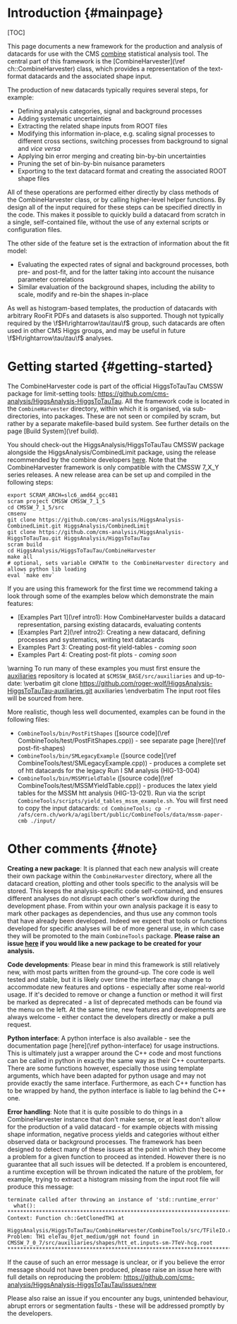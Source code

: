Introduction {#mainpage}
========================

[TOC]

This page documents a new framework for the production and analysis of datacards for use with the CMS [combine](https://github.com/cms-analysis/HiggsAnalysis-CombinedLimit) statistical analysis tool. The central part of this framework is the [CombineHarvester](\ref ch::CombineHarvester) class, which provides a representation of the text-format datacards and the associated shape input.

The production of new datacards typically requires several steps, for example:

  * Defining analysis categories, signal and background processes
  * Adding systematic uncertainties
  * Extracting the related shape inputs from ROOT files
  * Modifying this information in-place, e.g. scaling signal processes to different cross sections, switching processes from background to signal and *vice versa*
  * Applying bin error merging and creating bin-by-bin uncertainties
  * Pruning the set of bin-by-bin nuisance parameters
  * Exporting to the text datacard format and creating the associated ROOT shape files

All of these operations are performed either directly by class methods of the CombineHarvester class, or by calling higher-level helper functions. By design all of the input required for these steps can be specified directly in the code. This makes it possible to quickly build a datacard from scratch in a single, self-contained file, without the use of any external scripts or configuration files.

The other side of the feature set is the extraction of information about the fit model:

  * Evaluating the expected rates of signal and background processes, both pre- and post-fit, and for the latter taking into account the nuisance parameter correlations
  * Similar evaluation of the background shapes, including the ability to scale, modify and re-bin the shapes in-place

As well as histogram-based templates, the production of datacards with arbitrary RooFit PDFs and datasets is also supported. Though not typically required by the \f$H\rightarrow\tau\tau\f$ group, such datacards are often used in other CMS Higgs groups, and may be useful in future \f$H\rightarrow\tau\tau\f$ analyses.

Getting started {#getting-started}
==================================
The CombineHarvester code is part of the official HiggsToTauTau CMSSW package for limit-setting tools: https://github.com/cms-analysis/HiggsAnalysis-HiggsToTauTau. All the framework code is located in the `CombineHarvester` directory, within which it is organised, via sub-directories, into packages. These are not seen or compiled by scram, but rather by a separate makefile-based build system. See further details on the page [Build System](\ref build).

You should check-out the HiggsAnalysis/HiggsToTauTau CMSSW package alongside the HiggsAnalysis/CombinedLimit package, using the release recommended by the combine developers [here](https://twiki.cern.ch/twiki/bin/viewauth/CMS/SWGuideHiggsAnalysisCombinedLimit#SLC6_release). Note that the CombineHarvester framework is only compatible with the CMSSW 7_X_Y series releases. A new release area can be set up and compiled in the following steps:

    export SCRAM_ARCH=slc6_amd64_gcc481
    scram project CMSSW CMSSW_7_1_5
    cd CMSSW_7_1_5/src
    cmsenv
    git clone https://github.com/cms-analysis/HiggsAnalysis-CombinedLimit.git HiggsAnalysis/CombinedLimit
    git clone https://github.com/cms-analysis/HiggsAnalysis-HiggsToTauTau.git HiggsAnalysis/HiggsToTauTau
    scram build
    cd HiggsAnalysis/HiggsToTauTau/CombineHarvester
    make all
    # optional, sets variable CHPATH to the CombineHarvester directory and allows python lib loading
    eval `make env`

If you are using this framework for the first time we recommend taking a look through some of the examples below which demonstrate the main features:

  * [Examples Part 1](\ref intro1): How CombineHarvester builds a datacard representation, parsing existing datacards, evaluating contents
  * [Examples Part 2](\ref intro2): Creating a new datacard, defining processes and systematics, writing text datacards
  * Examples Part 3: Creating post-fit yield-tables - *coming soon*
  * Examples Part 4: Creating post-fit plots - *coming soon*

\warning To run many of these examples you must first ensure the [auxiliaries](https://github.com/roger-wolf/HiggsAnalysis-HiggsToTauTau-auxiliaries) repository is located at `$CMSSW_BASE/src/auxiliaries` and up-to-date:
\verbatim
git clone https://github.com/roger-wolf/HiggsAnalysis-HiggsToTauTau-auxiliaries.git auxiliaries \endverbatim
The input root files will be sourced from here.

More realistic, though less well documented, examples can be found in the following files:
  * `CombineTools/bin/PostFitShapes` ([source code](\ref CombineTools/test/PostFitShapes.cpp)) - see separate page [here](\ref post-fit-shapes)
  * `CombineTools/bin/SMLegacyExample` ([source code](\ref CombineTools/test/SMLegacyExample.cpp)) - produces a complete set of htt datacards for the legacy Run I SM analysis (HIG-13-004)
  * `CombineTools/bin/MSSMYieldTable` ([source code](\ref CombineTools/test/MSSMYieldTable.cpp)) - produces the latex yield tables for the MSSM htt analysis (HIG-13-021). Run via the script `CombineTools/scripts/yield_tables_mssm_example.sh`. You will first need to copy the input datacards: `cd CombineTools; cp -r /afs/cern.ch/work/a/agilbert/public/CombineTools/data/mssm-paper-cmb ./input/`

Other comments {#note}
======================
**Creating a new package**: It is planned that each new analysis will create their own package within the `CombineHarvester` directory, where all the datacard creation, plotting and other tools specific to the analysis will be stored. This keeps the analysis-specific code self-contained, and ensures different analyses do not disrupt each other's workflow during the development phase. From within your own analysis package it is easy to mark other packages as dependencies, and thus use any common tools that have already been developed. Indeed we expect that tools or functions developed for specific analyses will be of more general use, in which case they will be promoted to the main `CombineTools` package. **Please raise an issue [here](https://github.com/cms-analysis/HiggsAnalysis-HiggsToTauTau/issues/new) if you would like a new package to be created for your analysis.**

**Code developments**: Please bear in mind this framework is still relatively new, with most parts written from the ground-up. The core code is well tested and stable, but it is likely over time the interface may change to accommodate new features and options -  especially after some real-world usage. If it's decided to remove or change a function or method it will first be marked as deprecated - a list of deprecated methods can be found via the menu on the left. At the same time, new features and developments are always welcome - either contact the developers directly or make a pull request.

**Python interface**: A python interface is also available - see the documentation page [here](\ref python-interface) for usage instructions. This is ultimately just a wrapper around the C++ code and most functions can be called in python in exactly the same way as their C++ counterparts. There are some functions however, especially those using template arguments, which have been adapted for python usage and may not provide exactly the same interface. Furthermore, as each C++ function has to be wrapped by hand, the python interface is liable to lag behind the C++ one.

**Error handling**: Note that it is quite possible to do things in a CombineHarvester instance that don't make sense, or at least don't allow for the production of a valid datacard - for example objects with missing shape information, negative process yields and categories without either observed data or background processes. The framework has been designed to detect many of these issues at the point in which they become a problem for a given function to proceed as intended. However there is no guarantee that all such issues will be detected. If a problem is encountered, a runtime exception will be thrown indicated the nature of the problem, for example, trying to extract a histogram missing from the input root file will produce this message:

    terminate called after throwing an instance of 'std::runtime_error'
      what():
    *******************************************************************************
    Context: Function ch::GetClonedTH1 at
      HiggsAnalysis/HiggsToTauTau/CombineHarvester/CombineTools/src/TFileIO.cc:21
    Problem: TH1 eleTau_0jet_medium/ggH not found in CMSSW_7_0_7/src/auxiliaries/shapes/htt_et.inputs-sm-7TeV-hcg.root
    *******************************************************************************

If the cause of such an error message is unclear, or if you believe the error message should not have been produced, please raise an issue here with full details on reproducing the problem: https://github.com/cms-analysis/HiggsAnalysis-HiggsToTauTau/issues/new

Please also raise an issue if you encounter any bugs, unintended behaviour, abrupt errors or segmentation faults - these will be addressed promptly by the developers.

